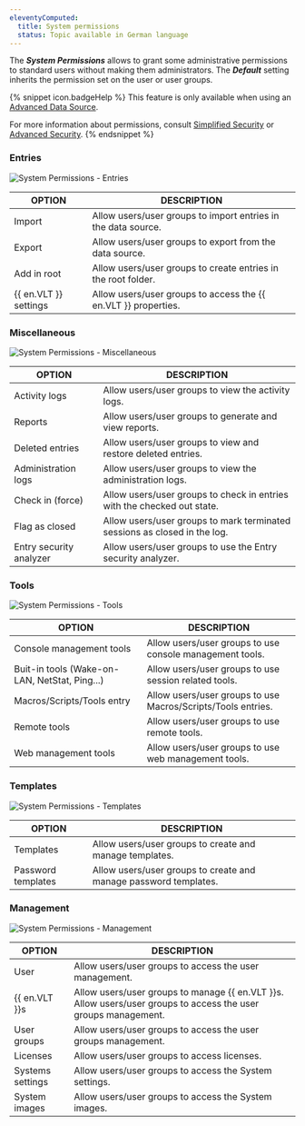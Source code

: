 ```yaml
---
eleventyComputed:
  title: System permissions
  status: Topic available in German language
---
```

The ***System Permissions*** allows to grant some administrative permissions to standard users without making them administrators. The ***Default*** setting inherits the permission set on the user or user groups.  

{% snippet icon.badgeHelp %}
This feature is only available when using an [Advanced Data Source](/rdm/windows/data-sources/data-sources-types/advanced-data-sources/).

For more information about permissions, consult [Simplified Security](/rdm/windows/user-groups-based-access-control/scenarios/simplified-security/) or [Advanced Security](/rdm/windows/user-groups-based-access-control/scenarios/advanced-security/).
{% endsnippet %}

### Entries
![System Permissions - Entries](https://webdevolutions.azureedge.net/docs/en/rdm/windows/RDMWin6158.png) 

| OPTION             | DESCRIPTION                                           |
|--------------------|-------------------------------------------------------|
| Import             | Allow users/user groups to import entries in the data source. |
| Export             | Allow users/user groups to export from the data source. |
| Add in root        | Allow users/user groups to create entries in the root folder. |
| {{ en.VLT }} settings | Allow users/user groups to access the {{ en.VLT }} properties. |

### Miscellaneous 

![System Permissions - Miscellaneous](https://webdevolutions.azureedge.net/docs/en/rdm/windows/RDMWin6155.png) 

| OPTION                  | DESCRIPTION                                                               |
|-------------------------|---------------------------------------------------------------------------|
| Activity logs           | Allow users/user groups to view the activity logs.                        |
| Reports                 | Allow users/user groups to generate and view reports.                     |
| Deleted entries         | Allow users/user groups to view and restore deleted entries.              |
| Administration logs     | Allow users/user groups to view the administration logs.                  |
| Check in (force)        | Allow users/user groups to check in entries with the checked out state.   |
| Flag as closed          | Allow users/user groups to mark terminated sessions as closed in the log. |
| Entry security analyzer | Allow users/user groups to use the Entry security analyzer.               |

### Tools 

![System Permissions - Tools](https://webdevolutions.azureedge.net/docs/en/rdm/windows/RDMWin6156.png) 

| OPTION                        | DESCRIPTION                                                  |
|-------------------------------|--------------------------------------------------------------|
| Console management tools      | Allow users/user groups to use console management tools.     |
| Buit-in tools (Wake-on-LAN, NetStat, Ping...) | Allow users/user groups to use session related tools. |
| Macros/Scripts/Tools entry    | Allow users/user groups to use Macros/Scripts/Tools entries. |
| Remote tools                  | Allow users/user groups to use remote tools.                 |
| Web management tools          | Allow users/user groups to use web management tools.         |


### Templates 
 
![System Permissions - Templates](https://webdevolutions.azureedge.net/docs/en/rdm/windows/RDMWin6157.png) 

| OPTION            | DESCRIPTION                                            |
|-------------------|--------------------------------------------------------|
| Templates         | Allow users/user groups to create and manage templates.|
| Password templates| Allow users/user groups to create and manage password templates. |

### Management 
 
![System Permissions - Management](https://webdevolutions.azureedge.net/docs/en/rdm/windows/RDMWin6153.png) 

| OPTION          | DESCRIPTION                                                                                                 |
|-----------------|-------------------------------------------------------------------------------------------------------------|
| User            | Allow users/user groups to access the user management.                                                      |
| {{ en.VLT }}s   | Allow users/user groups to manage {{ en.VLT }}s. Allow users/user groups to access the user groups management. |
| User groups     | Allow users/user groups to access the user groups management.                                               |
| Licenses        | Allow users/user groups to access licenses.                                                                 |
| Systems settings| Allow users/user groups to access the System settings.                                                      |
| System images   | Allow users/user groups to access the System images.                                                        |
